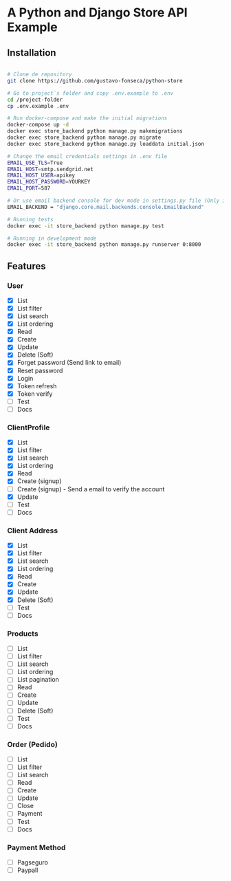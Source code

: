 # A Python and Django Store API Example

## Installation

```bash

# Clone de repository
git clone https://github.com/gustavo-fonseca/python-store

# Go to project`s folder and copy .env.example to .env
cd /project-folder
cp .env.example .env

# Run docker-compose and make the initial migrations
docker-compose up -d
docker exec store_backend python manage.py makemigrations
docker exec store_backend python manage.py migrate
docker exec store_backend python manage.py loaddata initial.json

# Change the email credentials settings in .env file
EMAIL_USE_TLS=True
EMAIL_HOST=smtp.sendgrid.net
EMAIL_HOST_USER=apikey
EMAIL_HOST_PASSWORD=YOURKEY
EMAIL_PORT=587

# Or use email backend console for dev mode in settings.py file (Only if the email credentials were not provided)
EMAIL_BACKEND = "django.core.mail.backends.console.EmailBackend"

# Running tests
docker exec -it store_backend python manage.py test

# Running in development mode
docker exec -it store_backend python manage.py runserver 0:8000
```

## Features

### User
- [x] List 
- [x] List filter
- [x] List search
- [x] List ordering
- [x] Read 
- [x] Create 
- [x] Update 
- [x] Delete (Soft)
- [x] Forget password (Send link to email)
- [x] Reset password
- [x] Login
- [x] Token refresh
- [x] Token verify
- [ ] Test
- [ ] Docs

### ClientProfile
- [x] List 
- [x] List filter
- [x] List search
- [x] List ordering
- [x] Read 
- [x] Create (signup)
- [ ] Create (signup) - Send a email to verify the account 
- [x] Update 
- [ ] Test
- [ ] Docs

### Client Address
- [x] List 
- [x] List filter
- [x] List search
- [x] List ordering
- [x] Read 
- [x] Create 
- [x] Update 
- [x] Delete (Soft)
- [ ] Test
- [ ] Docs

### Products
- [ ] List 
- [ ] List filter
- [ ] List search
- [ ] List ordering
- [ ] List pagination
- [ ] Read 
- [ ] Create 
- [ ] Update 
- [ ] Delete (Soft)
- [ ] Test
- [ ] Docs

### Order (Pedido)
- [ ] List 
- [ ] List filter
- [ ] List search
- [ ] Read 
- [ ] Create 
- [ ] Update 
- [ ] Close
- [ ] Payment
- [ ] Test
- [ ] Docs

### Payment Method
- [ ] Pagseguro
- [ ] Paypall
